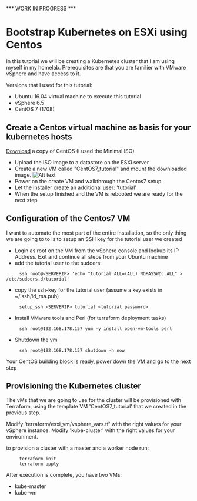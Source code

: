 *** WORK IN PROGRESS ***

# Bootstrap Kubernetes on ESXi using Centos
In this tutorial we will be creating a Kubernetes cluster that I am using myself in my homelab. 
Prerequisites are that you are familier with VMware vSphere and have access to it.

Versions that I used for this tutorial:
* Ubuntu 16.04 virtual machine to execute this tutorial
* vSphere 6.5
* CentOS 7 (1708)

## Create a Centos virtual machine as basis for your kubernetes hosts
[Download](https://www.centos.org/download/) a copy of CentOS (I used the Minimal ISO)

* Upload the ISO image to a datastore on the ESXi server
* Create a new VM called "CentOS7_tutorial" and mount the downloaded image.
![Alt text](relative/path/to/img.jpg?raw=true "Title")
* Power on the create VM and walkthrough the Centos7 setup
* Let the installer create an additional user: 'tutorial'
* When the setup finished and the VM is rebooted we are ready for the next step

##  Configuration of the Centos7 VM
I want to automate the most part of the entire installation, so the only thing we are going to to is to setup an SSH key for the 
tutorial user we created
* Login as root on the VM from the vSphere console and lookup its IP Address. Exit and continue all steps from your Ubuntu machine
* add the tutorial user to the sudoers:
```
     ssh root@<SERVERIP> 'echo "tutorial ALL=(ALL) NOPASSWD: ALL" > /etc/sudoers.d/tutorial'
```
* copy the ssh-key for the tutorial user (assume a key exists in ~/.ssh/id_rsa.pub)
```
     setup_ssh <SERVERIP> tutorial <tutorial password>
```  
* Install VMware tools and Perl (for terraform deployment tasks)
```
     ssh root@192.168.178.157 yum -y install open-vm-tools perl
```
* Shutdown the vm
```
     ssh root@192.168.178.157 shutdown -h now
```


Your CentOS building block is ready, power down the VM and go to the next step

## Provisioning the Kubernetes cluster

The vMs that we are going to use for the cluster will be provisioned with Terraform, using the template VM 'CentOS7_tutorial'
that we created in the previous step.

Modify 'terraform/esxi_vm/vsphere_vars.tf' with the right values for your vSphere instance.
Modify 'kube-cluster' with the right values for your environment.

to provision a cluster with a master and a worker node run:
```
     terraform init
     terraform apply
```
After execution is complete, you have two VMs:
* kube-master
* kube-vm



 




